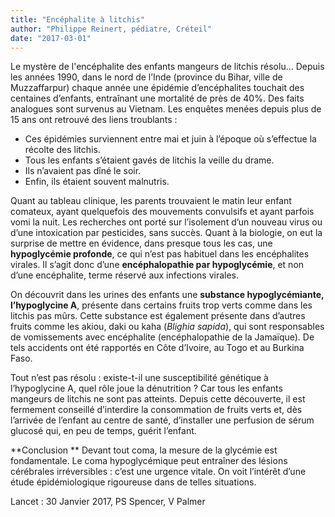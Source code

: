 ```yaml
---
title: "Encéphalite à litchis"
author: "Philippe Reinert, pédiatre, Créteil"
date: "2017-03-01"
---
```


Le mystère de l'encéphalite des enfants mangeurs de litchis résolu...
Depuis les années 1990, dans le nord de l’Inde (province du Bihar, ville de Muzzaffarpur) chaque année une épidémie d’encéphalites touchait des centaines d’enfants, entraînant une mortalité de près de 40%.
Des faits analogues sont survenus au Vietnam.
Les enquêtes menées depuis plus de 15 ans ont retrouvé des liens troublants :
- Ces épidémies surviennent entre mai et juin à l’époque où s’effectue la récolte des litchis.
- Tous les enfants s’étaient gavés de litchis la veille du drame.
- Ils n’avaient pas dîné le soir.
- Enfin, ils étaient souvent malnutris.

Quant au tableau clinique, les parents trouvaient le matin leur enfant comateux, ayant quelquefois des mouvements convulsifs et ayant parfois vomi la nuit.
Les recherches ont porté sur l’isolement d’un nouveau virus ou d’une intoxication par pesticides, sans succès.
Quant à la biologie, on eut la surprise de mettre en évidence, dans presque tous les cas,  une **hypoglycémie profonde**, ce qui n’est pas habituel dans les encéphalites virales.
Il s’agit donc d’une **encéphalopathie par hypoglycémie**, et non d’une encéphalite, terme réservé aux infections virales.

On découvrit dans les urines des enfants une **substance hypoglycémiante, l’hypoglycine A**,  présente dans certains fruits trop verts comme dans les litchis pas mûrs. Cette substance est également présente dans d’autres fruits comme les akiou, daki ou kaha (*Blighia sapida*), qui sont responsables de vomissements avec encéphalite (encéphalopathie de la Jamaïque). De tels accidents ont été rapportés en Côte d’Ivoire, au Togo et au Burkina Faso.

Tout n’est pas résolu : existe-t-il une susceptibilité génétique à l’hypoglycine A, quel rôle joue la dénutrition ? Car tous les enfants mangeurs de litchis ne sont pas atteints.
Depuis cette découverte, il est fermement conseillé d’interdire la consommation de fruits verts et, dès l’arrivée de l’enfant au centre de santé, d’installer une perfusion de sérum glucosé qui, en peu de temps, guérit l’enfant.

**Conclusion **
Devant tout coma, la mesure de la glycémie est fondamentale.
Le coma hypoglycémique peut entraîner des lésions cérébrales irréversibles : c’est une urgence vitale.
On voit l’intérêt d’une étude épidémiologique rigoureuse dans de telles situations.

Lancet : 30 Janvier 2017,  PS Spencer, V Palmer